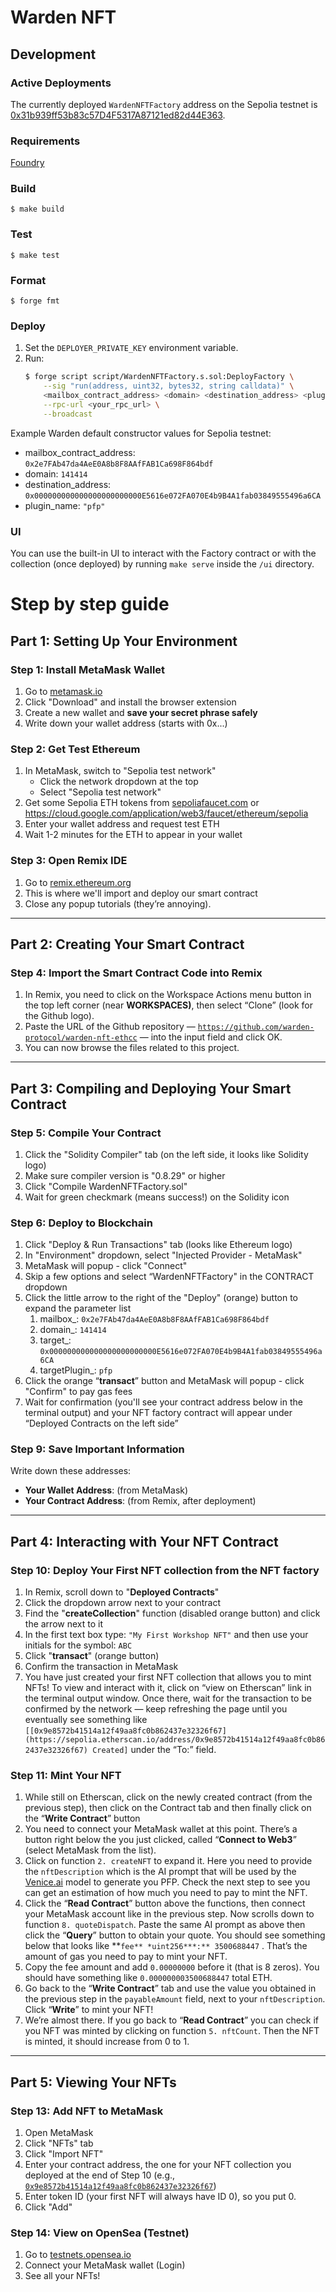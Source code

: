 # Warden NFT

## Development

### Active Deployments
The currently deployed `WardenNFTFactory` address on the Sepolia testnet is [0x31b939ff53b83c57D4F5317A87121ed82d44E363](https://sepolia.etherscan.io/address/0x31b939ff53b83c57D4F5317A87121ed82d44E363).

### Requirements

[Foundry](https://getfoundry.sh/introduction/installation)

### Build

```shell
$ make build
```

### Test

```shell
$ make test
```

### Format

```shell
$ forge fmt
```

### Deploy

1. Set the `DEPLOYER_PRIVATE_KEY` environment variable.
2. Run:
    ```bash
    $ forge script script/WardenNFTFactory.s.sol:DeployFactory \
        --sig "run(address, uint32, bytes32, string calldata)" \
        <mailbox_contract_address> <domain> <destination_address> <plugin_name> \
        --rpc-url <your_rpc_url> \
        --broadcast
    ```

Example Warden default constructor values for Sepolia testnet:
- mailbox_contract_address: `0x2e7FAb47da4AeE0A8b8F8AAfFAB1Ca698F864bdf`
- domain: `141414`
- destination_address: `0x000000000000000000000000E5616e072FA070E4b9B4A1fab03849555496a6CA`
- plugin_name: `"pfp"`

### UI

You can use the built-in UI to interact with the Factory contract or with the collection (once deployed) by running `make serve` inside the `/ui` directory.

# Step by step guide

## Part 1: Setting Up Your Environment

### Step 1: Install MetaMask Wallet

1. Go to [metamask.io](https://metamask.io/)
2. Click "Download" and install the browser extension
3. Create a new wallet and **save your secret phrase safely**
4. Write down your wallet address (starts with 0x...)

### Step 2: Get Test Ethereum

1. In MetaMask, switch to "Sepolia test network"
    - Click the network dropdown at the top
    - Select "Sepolia test network"
2. Get some Sepolia ETH tokens from [sepoliafaucet.com](https://sepoliafaucet.com/) or https://cloud.google.com/application/web3/faucet/ethereum/sepolia
3. Enter your wallet address and request test ETH
4. Wait 1-2 minutes for the ETH to appear in your wallet

### Step 3: Open Remix IDE

1. Go to [remix.ethereum.org](https://remix.ethereum.org/)
2. This is where we'll import and deploy our smart contract
3. Close any popup tutorials (they’re annoying).

---

## Part 2: Creating Your Smart Contract

### Step 4: Import the Smart Contract Code into Remix

1. In Remix, you need to click on the Workspace Actions menu button in the top left corner (near **WORKSPACES)**, then select “Clone” (look for the Github logo).
2. Paste the URL of the Github repository — [`https://github.com/warden-protocol/warden-nft-ethcc`](https://github.com/warden-protocol/warden-nft-ethcc) — into the input field and click OK.
3. You can now browse the files related to this project.

---

## Part 3: Compiling and Deploying Your Smart Contract

### Step 5: Compile Your Contract

1. Click the "Solidity Compiler" tab (on the left side, it looks like Solidity logo)
2. Make sure compiler version is "0.8.29" or higher
3. Click "Compile WardenNFTFactory.sol"
4. Wait for green checkmark (means success!) on the Solidity icon

### Step 6: Deploy to Blockchain

1. Click "Deploy & Run Transactions" tab (looks like Ethereum logo)
2. In "Environment" dropdown, select "Injected Provider - MetaMask"
3. MetaMask will popup - click "Connect"
4. Skip a few options and select “WardenNFTFactory" in the CONTRACT dropdown
5. Click the little arrow to the right of the "Deploy" (orange) button to expand the parameter list
    1. mailbox_: `0x2e7FAb47da4AeE0A8b8F8AAfFAB1Ca698F864bdf`
    2. domain_: `141414`
    3. target_: `0x000000000000000000000000E5616e072FA070E4b9B4A1fab03849555496a6CA`
    4. targetPlugin_: `pfp`
6. Click the orange “**transact**” button and MetaMask will popup - click "Confirm" to pay gas fees
7. Wait for confirmation (you'll see your contract address below in the terminal output) and your NFT factory contract will appear under “Deployed Contracts on the left side”

### Step 9: Save Important Information

Write down these addresses:

- **Your Wallet Address**: (from MetaMask)
- **Your Contract Address**: (from Remix, after deployment)

---

## Part 4: Interacting with Your NFT Contract

### Step 10: Deploy Your First NFT collection from the NFT factory

1. In Remix, scroll down to "**Deployed Contracts**"
2. Click the dropdown arrow next to your contract
3. Find the "**createCollection**" function (disabled orange button) and click the arrow next to it
4. In the first text box type: `"My First Workshop NFT"` and then use your initials for the symbol: `ABC`
5. Click "**transact**" (orange button)
6. Confirm the transaction in MetaMask
7. You have just created your first NFT collection that allows you to mint NFTs! To view and interact with it, click on “view on Etherscan” link in the terminal output window. Once there, wait for the transaction to be confirmed by the network — keep refreshing the page until you eventually see something like `[[0x9e8572b41514a12f49aa8fc0b862437e32326f67](https://sepolia.etherscan.io/address/0x9e8572b41514a12f49aa8fc0b862437e32326f67) Created]` under the “To:” field.

### Step 11: Mint Your NFT

1. While still on Etherscan, click on the newly created contract (from the previous step), then click on the Contract tab and then finally click on the “**Write Contract**” button
2. You need to connect your MetaMask wallet at this point. There’s a button right below the you just clicked, called “**Connect to Web3**” (select MetaMask from the list).
3. Click on function `2. createNFT` to expand it. Here you need to provide the `nftDescription` which is the AI prompt that will be used by the [Venice.ai](http://Venice.ai) model to generate you PFP. Check the next step to see you can get an estimation of how much you need to pay to mint the NFT.
4. Click the “**Read Contract**” button above the functions, then connect your MetaMask account like in the previous step. Now scrolls down to function `8. quoteDispatch`. Paste the same AI prompt as above then click the “**Query**” button to obtain your quote. You should see something below that looks like **`fee** *uint256***:** 3500688447` . That’s the amount of gas you need to pay to mint your NFT.
5. Copy the fee amount and add `0.00000000` before it (that is 8 zeros). You should have something like `0.000000003500688447` total ETH.
6. Go back to the “**Write Contract**” tab and use the value you obtained in the previous step in the `payableAmount` field, next to your `nftDescription`. Click “**Write**” to mint your NFT!
7. We’re almost there. If you go back to “**Read Contract**” you can check if you NFT was minted by clicking on function `5. nftCount`. Then the NFT is minted, it should increase from 0 to 1.

---

## Part 5: Viewing Your NFTs

### Step 13: Add NFT to MetaMask

1. Open MetaMask
2. Click "NFTs" tab
3. Click "Import NFT"
4. Enter your contract address, the one for your NFT collection you deployed at the end of Step 10 (e.g., [`0x9e8572b41514a12f49aa8fc0b862437e32326f67`](https://sepolia.etherscan.io/address/0x9e8572b41514a12f49aa8fc0b862437e32326f67))
5. Enter token ID (your first NFT will always have ID 0), so you put 0.
6. Click "Add"

### Step 14: View on OpenSea (Testnet)

1. Go to [testnets.opensea.io](https://testnets.opensea.io/)
2. Connect your MetaMask wallet (Login)
3. See all your NFTs!
